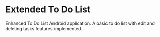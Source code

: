# Extended To Do List
Enhanced To Do List Android application. A basic to do list with edit and deleting tasks features implemented. 
